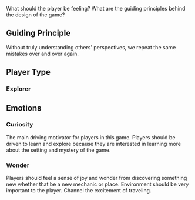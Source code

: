 What should the player be feeling?
What are the guiding principles behind the design of the game?

## Guiding Principle

Without truly understanding others' perspectives, we repeat the same mistakes over and over again. 

## Player Type

### Explorer

## Emotions

### Curiosity 

The main driving motivator for players in this game. Players should be driven to learn and explore because they are interested in learning more about the setting and mystery of the game.

### Wonder

Players should feel a sense of joy and wonder from discovering something new whether that be a new mechanic or place. Environment should be very important to the player. Channel the excitement of traveling. 